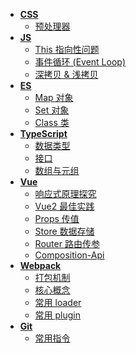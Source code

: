 <!--
 * @Author: 刘晨曦
 * @Date: 2021-02-07 10:06:45
 * @LastEditTime: 2021-10-25 19:02:41
 * @LastEditors: Please set LastEditors
 * @Description: In User Settings Edit
 * @FilePath: \docsify-blog-master\docs\_siderbar.md
-->

- [**CSS**](css/)
  - [预处理器](css/pre-processor)
- [**JS**](js/)
  - [This 指向性问题](js/this)
  - [事件循环 (Event Loop)](js/event-loop)
  - [深拷贝 & 浅拷贝](js/clone)
- [**ES**](es/)
  - [Map 对象](es/map)
  - [Set 对象](es/set)
  - [Class 类](es/class)
- [**TypeScript**](ts/)
  - [数据类型](ts/data-type)
  - [接口](ts/interface)
  - [数组与元组](ts/tuple)
- [**Vue**](vue/)
  - [响应式原理探究](vue/reactivity)
  - [Vue2 最佳实践](vue/best-practice)
  - [Props 传值](vue/props-sync)
  - [Store 数据存储](vue/store)
  - [Router 路由传参](vue/router)
  - [Composition-Api](vue/composition-api)
- [**Webpack**](webpack/)
  - [打包机制](webpack/mechanism)
  - [核心概念](webpack/core)
  - [常用 loader](webpack/loader)
  - [常用 plugin](webpack/plugin)
- [**Git**](git/)
  - [常用指令](git/instruction)
